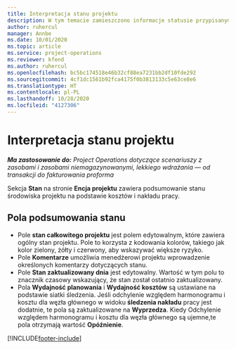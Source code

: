 ```yaml
---
title: Interpretacja stanu projektu
description: W tym temacie zamieszczono informacje statusie przypisanym do projektu w Dynamics 365 Project Operations.
author: ruhercul
manager: Annbe
ms.date: 10/01/2020
ms.topic: article
ms.service: project-operations
ms.reviewer: kfend
ms.author: ruhercul
ms.openlocfilehash: bc5bc174518e46b32cf88ea7231bb2df10fde292
ms.sourcegitcommit: 4cf1dc1561b92fca4175f0b3813133c5e63ce8e6
ms.translationtype: HT
ms.contentlocale: pl-PL
ms.lasthandoff: 10/28/2020
ms.locfileid: "4127306"
---
```

# <a name="understand-project-status"></a>Interpretacja stanu projektu

_**Ma zastosowanie do:** Project Operations dotyczące scenariuszy z zasobami i zasobami niemagazynowanymi, lekkiego wdrażania — od transakcji do fakturowania proforma_


Sekcja **Stan** na stronie **Encja projektu** zawiera podsumowanie stanu środowiska projektu na podstawie kosztów i nakładu pracy.


## <a name="status-summary-fields"></a>Pola podsumowania stanu

- Pole **stan całkowitego projektu** jest polem edytowalnym, które zawiera ogólny stan projektu. Pole to korzysta z kodowania kolorów, takiego jak kolor zielony, żółty i czerwony, aby wskazywać większe ryzyko. 
- Pole **Komentarze** umożliwia menedżerowi projektu wprowadzenie określonych komentarzy dotyczących stanu. 
- Pole **Stan zaktualizowany dnia** jest edytowalny. Wartość w tym polu to znacznik czasowy wskazujący, że stan został ostatnio zaktualizowany.
- Pola **Wydajność planowania** i **Wydajność kosztów** są ustawiane na podstawie siatki śledzenia. Jeśli odchylenie względem harmonogramu i kosztu dla węzła głównego w widoku **śledzenia nakładu** pracy jest dodatnie, te pola są zaktualizowane na **Wyprzedza**. Kiedy Odchylenie względem harmonogramu i kosztu dla węzła głównego są ujemne,te pola otrzymają wartość **Opóźnienie**.


[!INCLUDE[footer-include](../includes/footer-banner.md)]